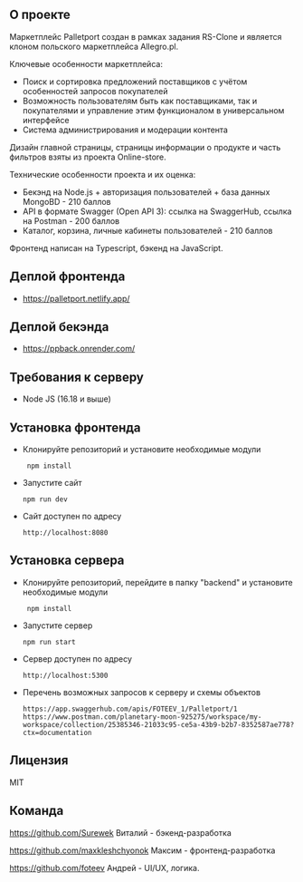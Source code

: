 
## [](https://github.com/maxkleshchyonok/pallet-port#about-marketplace) О проекте

Маркетплейс Palletport создан в рамках задания RS-Clone и является клоном польского маркетплейса Allegro.pl. 

Ключевые особенности маркетплейса:
-   Поиск и сортировка предложений поставщиков с учётом особенностей запросов покупателей 
-   Возможность пользователям быть как поставщиками, так и покупателями и управление этим функционалом в универсальном интерфейсе 
-   Система администрирования и модерации контента

Дизайн главной страницы, страницы информации о продукте и часть фильтров взяты из проекта [](https://github.com/maxkleshchyonok/online-store)Online-store. 

Технические особенности проекта и их оценка:

-   Бекэнд на Node.js + авторизация пользователей + база данных MongoBD - 210 баллов
-   API в формате Swagger (Open API 3): [](https://app.swaggerhub.com/apis/FOTEEV_1/1234/1)ссылка на SwaggerHub, ссылка на Postman - 200 баллов
-  Каталог, корзина, личные кабинеты пользователей - 210 баллов

Фронтенд написан на Typescript, бэкенд на JavaScript.

## [](https://fastidious-sunshine-fdc597.netlify.app/)Деплой фронтенда

-  https://palletport.netlify.app/

## [](https://ppback.onrender.com/)Деплой бекэнда

-  https://ppback.onrender.com/


## [](https://github.com/maxkleshchyonok/pallet-port#server-requirements)Требования к серверу

-   Node JS (16.18 и выше)

## [](https://github.com/maxkleshchyonok/pallet-port#server-installation)Установка фронтенда

-   Клонируйте репозиторий и установите необходимые модули 
  
    ```
     npm install
    ```
    
-   Запустите сайт
    
    ```
    npm run dev
    ```
    
-   Сайт доступен по адресу 
    
    ```
    http://localhost:8080
    ```
    

## [](https://github.com/maxkleshchyonok/pallet-port#server-installation)Установка сервера

-   Клонируйте репозиторий, перейдите в папку "backend" и установите необходимые модули 
  
    ```
     npm install
    ```
    
-   Запустите сервер
    
    ```
    npm run start
    ```
    
-   Сервер доступен по адресу 
    
    ```
    http://localhost:5300
    ```
    
-   Перечень возможных запросов к серверу и схемы объектов
    
    ```
    https://app.swaggerhub.com/apis/FOTEEV_1/Palletport/1
    https://www.postman.com/planetary-moon-925275/workspace/my-workspace/collection/25385346-21033c95-ce5a-43b9-b2b7-8352587ae778?ctx=documentation
    ```

## []()Лицензия

[](https://ru.wikipedia.org/wiki/%D0%9B%D0%B8%D1%86%D0%B5%D0%BD%D0%B7%D0%B8%D1%8F_MIT)MIT

## Команда

https://github.com/Surewek Виталий - бэкенд-разработка

https://github.com/maxkleshchyonok Максим - фронтенд-разработка 

https://github.com/foteev Андрей - UI/UX, логика.
